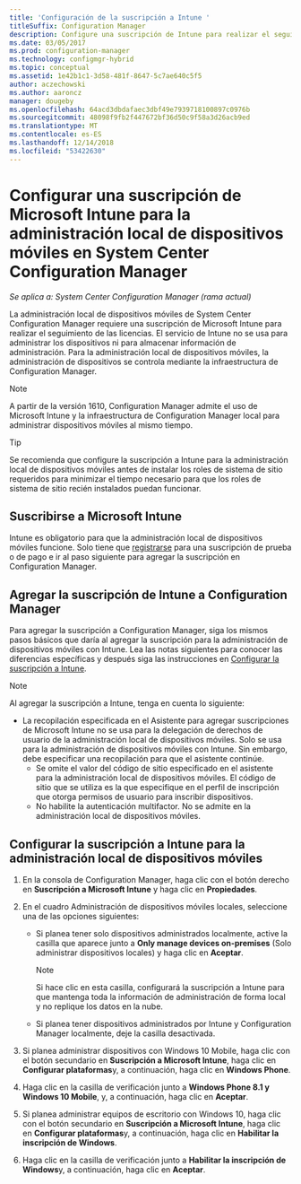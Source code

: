 ```yaml
---
title: 'Configuración de la suscripción a Intune '
titleSuffix: Configuration Manager
description: Configure una suscripción de Intune para realizar el seguimiento de las licencias de la administración local de dispositivos móviles en System Center Configuration Manager.
ms.date: 03/05/2017
ms.prod: configuration-manager
ms.technology: configmgr-hybrid
ms.topic: conceptual
ms.assetid: 1e42b1c1-3d58-481f-8647-5c7ae640c5f5
author: aczechowski
ms.author: aaroncz
manager: dougeby
ms.openlocfilehash: 64acd3dbdafaec3dbf49e7939718100897c0976b
ms.sourcegitcommit: 48098f9fb2f447672bf36d50c9f58a3d26acb9ed
ms.translationtype: MT
ms.contentlocale: es-ES
ms.lasthandoff: 12/14/2018
ms.locfileid: "53422630"
---
```

# <a name="set-up-a-microsoft-intune-subscription-for-on-premises-mobile-device-management-in-system-center-configuration-manager"></a>Configurar una suscripción de Microsoft Intune para la administración local de dispositivos móviles en System Center Configuration Manager

*Se aplica a: System Center Configuration Manager (rama actual)*

La administración local de dispositivos móviles de System Center Configuration Manager requiere una suscripción de Microsoft Intune para realizar el seguimiento de las licencias. El servicio de Intune no se usa para administrar los dispositivos ni para almacenar información de administración. Para la administración local de dispositivos móviles, la administración de dispositivos se controla mediante la infraestructura de Configuration Manager.  

> [!NOTE]  
> A partir de la versión 1610, Configuration Manager admite el uso de Microsoft Intune y la infraestructura de Configuration Manager local para administrar dispositivos móviles al mismo tiempo.   

> [!TIP]  
>  Se recomienda que configure la suscripción a Intune para la administración local de dispositivos móviles antes de instalar los roles de sistema de sitio requeridos para minimizar el tiempo necesario para que los roles de sistema de sitio recién instalados puedan funcionar.  

##  <a name="sign-up-for-microsoft-intune"></a>Suscribirse a Microsoft Intune  
 Intune es obligatorio para que la administración local de dispositivos móviles funcione. Solo tiene que [registrarse](http://www.microsoft.com/en-us/server-cloud/products/microsoft-intune/) para una suscripción de prueba o de pago e ir al paso siguiente para agregar la suscripción en Configuration Manager.  

##  <a name="add-the-intune-subscription-to-configuration-manager"></a>Agregar la suscripción de Intune a Configuration Manager  
 Para agregar la suscripción a Configuration Manager, siga los mismos pasos básicos que daría al agregar la suscripción para la administración de dispositivos móviles con Intune. Lea las notas siguientes para conocer las diferencias específicas y después siga las instrucciones en [Configurar la suscripción a Intune](../deploy-use/configure-intune-subscription.md).  

> [!NOTE]
>  Al agregar la suscripción a Intune, tenga en cuenta lo siguiente:  
> 
> - La recopilación especificada en el Asistente para agregar suscripciones de Microsoft Intune no se usa para la delegación de derechos de usuario de la administración local de dispositivos móviles. Solo se usa para la administración de dispositivos móviles con Intune. Sin embargo, debe especificar una recopilación para que el asistente continúe.  
>   -   Se omite el valor del código de sitio especificado en el asistente para la administración local de dispositivos móviles. El código de sitio que se utiliza es la que especifique en el perfil de inscripción que otorga permisos de usuario para inscribir dispositivos.  
>   -   No habilite la autenticación multifactor. No se admite en la administración local de dispositivos móviles.  

##  <a name="configure-the-intune-subscription-for-on-premises-mobile-device-management"></a>Configurar la suscripción a Intune para la administración local de dispositivos móviles  

1. En la consola de Configuration Manager, haga clic con el botón derecho en **Suscripción a Microsoft Intune** y haga clic en **Propiedades**.  

2. En el cuadro Administración de dispositivos móviles locales, seleccione una de las opciones siguientes:

   - Si planea tener solo dispositivos administrados localmente, active la casilla que aparece junto a **Only manage devices on-premises** (Solo administrar dispositivos locales) y haga clic en **Aceptar**.  

     > [!NOTE]  
     >  Si hace clic en esta casilla, configurará la suscripción a Intune para que mantenga toda la información de administración de forma local y no replique los datos en la nube.  

   - Si planea tener dispositivos administrados por Intune y Configuration Manager localmente, deje la casilla desactivada.

3. Si planea administrar dispositivos con Windows 10 Mobile, haga clic con el botón secundario en **Suscripción a Microsoft Intune**, haga clic en **Configurar plataformas**y, a continuación, haga clic en  **Windows Phone**.  

4. Haga clic en la casilla de verificación junto a **Windows Phone 8.1 y Windows 10 Mobile**, y, a continuación, haga clic en **Aceptar**.  

5. Si planea administrar equipos de escritorio con Windows 10, haga clic con el botón secundario en **Suscripción a Microsoft Intune**, haga clic en **Configurar plataformas**y, a continuación, haga clic en **Habilitar la inscripción de Windows**.  

6. Haga clic en la casilla de verificación junto a **Habilitar la inscripción de Windows**y, a continuación, haga clic en **Aceptar**.  
